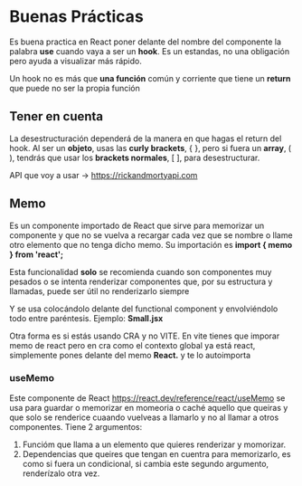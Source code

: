 # Buenas Prácticas

Es buena practica en React poner delante del nombre del componente la palabra **use** cuando vaya a ser un **hook**. Es un estandas, no una obligación pero ayuda a visualizar más rápido.

Un hook no es más que **una función** común y corriente que tiene un **return** que puede no ser la propia función

## Tener en cuenta

La desestructuración dependerá de la manera en que hagas el return del hook. Al ser un **objeto**, usas las **curly brackets**, { }, pero si fuera un **array**, ( ), tendrás que usar los **brackets normales**, [ ], para desestructurar.

API que voy a usar -> <https://rickandmortyapi.com>

## Memo

Es un componente importado de React que sirve para memorizar un componente y que no se vuelva a recargar cada vez que se nombre o llame otro elemento que no tenga dicho memo.
Su importación es **import { memo } from 'react';**

Esta funcionalidad **solo** se recomienda cuando son componentes muy pesados o se intenta renderizar componentes que, por su estructura y llamadas, puede ser útil no renderizarlo siempre

Y se usa colocándolo delante del functional component y envolviéndolo todo entre paréntesis. Ejemplo: **Small.jsx**

Otra forma es si estás usando CRA y no VITE. En vite tienes que imporar memo de react pero en cra como el contexto global ya está react, simplemente pones delante del memo **React.** y te lo autoimporta

### useMemo

Este componente de React <https://react.dev/reference/react/useMemo> se usa para guardar o memorizar en momeoria o caché aquello que queiras y que solo se renderice cuaando vuelveas a llamarlo y no al llamar a otros componentes.
Tiene 2 argumentos:

  1. Funcióm que llama a un elemento que quieres renderizar y momorizar.
  2. Dependencias que queires que tengan en cuentra para memorizarlo, es como si fuera un condicional, si cambia este segundo argumento, renderízalo otra vez.
